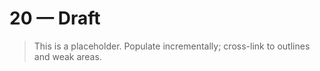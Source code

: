 # 20 — Draft

> This is a placeholder. Populate incrementally; cross-link to outlines and weak areas.
